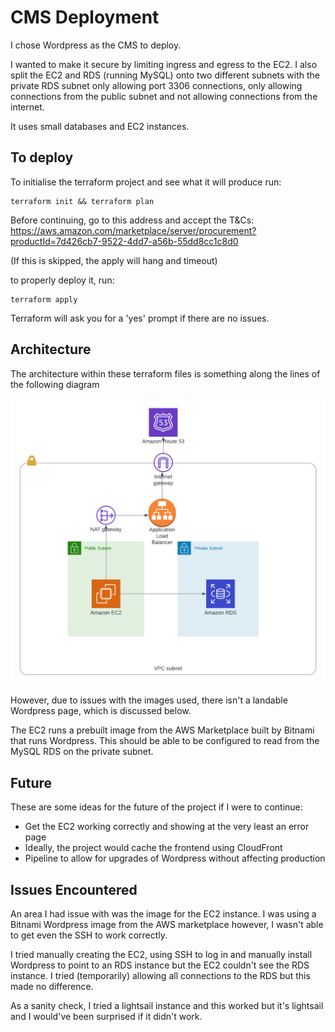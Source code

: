 # CMS Deployment

I chose Wordpress as the CMS to deploy.

I wanted to make it secure by limiting ingress and egress to the EC2. I also split the EC2 and RDS (running MySQL) onto two different subnets with the private RDS subnet only allowing port 3306 connections, only allowing connections from the public subnet and not allowing connections from the internet.

It uses small databases and EC2 instances.

## To deploy

To initialise the terraform project and see what it will produce run:

```
terraform init && terraform plan
```

Before continuing, go to this address and accept the T&Cs: https://aws.amazon.com/marketplace/server/procurement?productId=7d426cb7-9522-4dd7-a56b-55dd8cc1c8d0

(If this is skipped, the apply will hang and timeout)

to properly deploy it, run:
```
terraform apply
```

Terraform will ask you for a 'yes' prompt if there are no issues.


## Architecture

The architecture within these terraform files is something along the lines of the following diagram

<img src="diagram.png" alt="architecture diagram" width="600"/>

However, due to issues with the images used, there isn't a landable Wordpress page, which is discussed below.

The EC2 runs a prebuilt image from the AWS Marketplace built by Bitnami that runs Wordpress. This should be able to be configured to read from the MySQL RDS on the private subnet.

## Future

These are some ideas for the future of the project if I were to continue:

- Get the EC2 working correctly and showing at the very least an error page
- Ideally, the project would cache the frontend using CloudFront
- Pipeline to allow for upgrades of Wordpress without affecting production

## Issues Encountered

An area I had issue with was the image for the EC2 instance. I was using a Bitnami Wordpress image from the AWS marketplace however, I wasn't able to get even the SSH to work correctly.

I tried manually creating the EC2, using SSH to log in and manually install Wordpress to point to an RDS instance but the EC2 couldn't see the RDS instance. I tried (temporarily) allowing all connections to the RDS but this made no difference.

As a sanity check, I tried a lightsail instance and this worked but it's lightsail and I would've been surprised if it didn't work.
